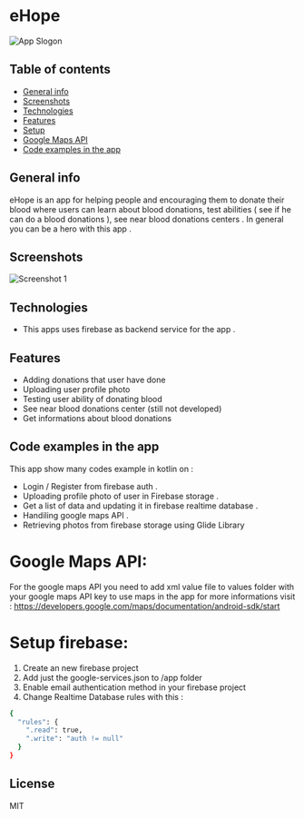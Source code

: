 # eHope

![App Slogon](https://i.imgur.com/SQA8xXR.png)

## Table of contents
* [General info](#general-info)
* [Screenshots](#screenshots)
* [Technologies](#technologies)
* [Features](#features)
* [Setup](#setup)
* [Google Maps API](#maps)
* [Code examples in the app](#code-examples-in-the-app)

## General info
eHope is an app for helping people and encouraging them to donate their blood where users can learn about blood donations, test abilities ( see if he can do a blood donations ), see near blood donations centers . In general you can be a hero with this app .  

## Screenshots
![Screenshot 1](https://i.imgur.com/21kCvcs.png)

## Technologies
* This apps uses firebase as backend service for the app .

## Features
* Adding donations that user have done 
* Uploading user profile photo 
* Testing user ability of donating blood
* See near blood donations center (still not developed) 
* Get informations about blood donations 

## Code examples in the app 
This app show many codes example in kotlin on :
* Login / Register from firebase auth .  
* Uploading profile photo of user in Firebase storage . 
* Get a list of data and updating it in firebase realtime database . 
* Handiling google maps API . 
* Retrieving photos from firebase storage using Glide Library 

# Google Maps API:
For the google maps API you need to add xml value file to values folder with your google maps API key to use maps in the app for more informations visit : 
https://developers.google.com/maps/documentation/android-sdk/start

# Setup firebase:
1. Create an new firebase project 
2. Add just the google-services.json to /app folder
3. Enable email authentication method in your firebase project
4. Change Realtime Database rules with this : 

```sh
{
  "rules": {
    ".read": true,
    ".write": "auth != null"
  }
}
```
License
----

MIT

